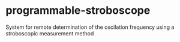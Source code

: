 # programmable-stroboscope
System for remote determination of the oscilation frequency using a stroboscopic measurement method
